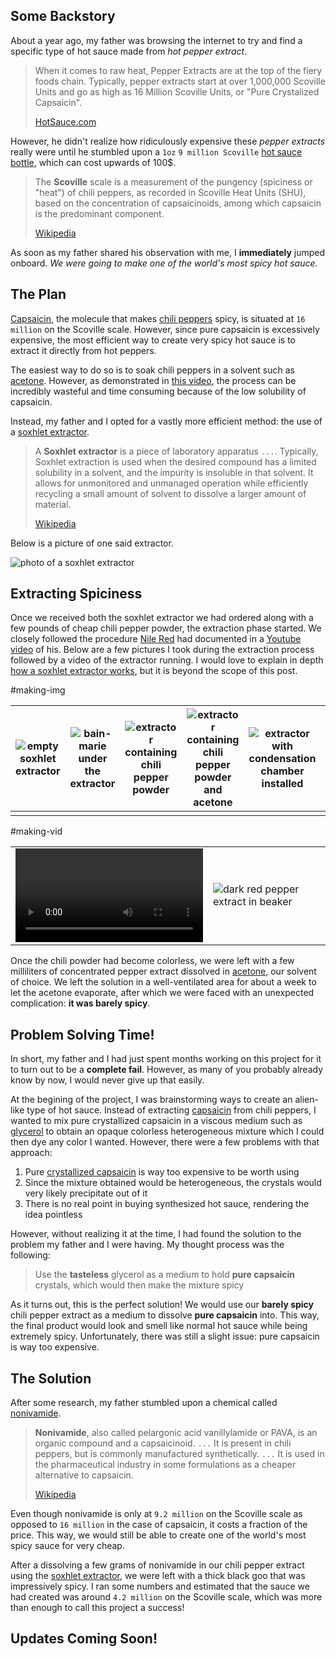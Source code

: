 ## Some Backstory

About a year ago, my father was browsing the internet to try and find a specific type of hot sauce made from _hot pepper extract_.

> When it comes to raw heat, Pepper Extracts are at the top of the fiery foods chain. Typically, pepper extracts start at over 1,000,000 Scoville Units and go as high as 16 Million Scoville Units, or "Pure Crystalized Capsaicin".
>
> [HotSauce.com](https://www.hotsauce.com/Hot-Pepper-Extracts-and-Hot-Sauce-Extracts/)

However, he didn't realize how ridiculously expensive these _pepper extracts_ really were until he stumbled upon a `1oz` `9 million Scoville` [hot sauce bottle](https://www.amazon.com/Mad-Dog-357-Plutonium-Scoville/dp/B00IIUEOEW/ref=sr_1_6?dchild=1&keywords=pepper+extract&qid=1630631905&sr=8-6), which can cost upwards of 100\$.

> The **Scoville** scale is a measurement of the pungency (spiciness or "heat") of chili peppers, as recorded in Scoville Heat Units (SHU), based on the concentration of capsaicinoids, among which capsaicin is the predominant component.
>
> [Wikipedia](https://en.wikipedia.org/wiki/Scoville_scale)

As soon as my father shared his observation with me, I **immediately** jumped onboard. _We were going to make one of the world's most spicy hot sauce._

## The Plan

[Capsaicin](https://en.wikipedia.org/wiki/Capsaicin), the molecule that makes [chili peppers](https://en.wikipedia.org/wiki/Chili_pepper) spicy, is situated at `16 million` on the Scoville scale. However, since pure capsaicin is excessively expensive, the most efficient way to create very spicy hot sauce is to extract it directly from hot peppers.

The easiest way to do so is to soak chili peppers in a solvent such as [acetone](https://en.wikipedia.org/wiki/Acetone). However, as demonstrated in [this video](https://www.youtube.com/watch?v=_4sR3Ph8MBk), the process can be incredibly wasteful and time consuming because of the low solubility of capsaicin.

Instead, my father and I opted for a vastly more efficient method: the use of a [soxhlet extractor](https://en.wikipedia.org/wiki/Soxhlet_extractor).

> A **Soxhlet extractor** is a piece of laboratory apparatus `...`. Typically, Soxhlet extraction is used when the desired compound has a limited solubility in a solvent, and the impurity is insoluble in that solvent. It allows for unmonitored and unmanaged operation while efficiently recycling a small amount of solvent to dissolve a larger amount of material.
>
> [Wikipedia](https://en.wikipedia.org/wiki/Soxhlet_extractor)

Below is a picture of one said extractor.

![photo of a soxhlet extractor](Making-the-Sauce/0003315_extractors-soxhlet-micro.jpeg)

## Extracting Spiciness

Once we received both the soxhlet extractor we had ordered along with a few pounds of cheap chili pepper powder, the extraction phase started. We closely followed the procedure [Nile Red](https://www.youtube.com/channel/UCFhXFikryT4aFcLkLw2LBLA) had documented in a [Youtube video](https://www.youtube.com/watch?v=cQIMLEwQWL0) of his. Below are a few pictures I took during the extraction process followed by a video of the extractor running. I would love to explain in depth [how a soxhlet extractor works](https://en.wikipedia.org/wiki/Soxhlet_extractor#Operation), but it is beyond the scope of this post.

#making-img

| ![empty soxhlet extractor](Making-the-Sauce/IMG_20201122_125247_5.min.jpg) | ![bain-marie under the extractor](Making-the-Sauce/IMG_20201122_125254_4.min.jpg) | ![extractor containing chili pepper powder](Making-the-Sauce/IMG_20201122_130512_4.min.jpg) | ![extractor containing chili pepper powder and acetone](Making-the-Sauce/IMG_20201122_130952_6.min.jpg) | ![extractor with condensation chamber installed](Making-the-Sauce/IMG_20201122_131150_5.min.jpg) | ![closeup of extraction chamber](Making-the-Sauce/IMG_20201122_133217_3.min.jpg) |
| -------------------------------------------------------------------------- | --------------------------------------------------------------------------------- | ------------------------------------------------------------------------------------------- | ------------------------------------------------------------------------------------------------------- | ------------------------------------------------------------------------------------------------ | -------------------------------------------------------------------------------- |
|                                                                            |                                                                                   |                                                                                             |                                                                                                         |                                                                                                  |                                                                                  |  |

#making-vid

|                                                    |                                                                                      |
| -------------------------------------------------- | ------------------------------------------------------------------------------------ |
| ![video](Making-the-Sauce/VID_20201122_134120.mp4) | ![dark red pepper extract in beaker](Making-the-Sauce/IMG_20201122_172423_9.min.jpg) |

Once the chili powder had become colorless, we were left with a few milliliters of concentrated pepper extract dissolved in [acetone](https://en.wikipedia.org/wiki/Acetone), our solvent of choice. We left the solution in a well-ventilated area for about a week to let the acetone evaporate, after which we were faced with an unexpected complication: **it was barely spicy**.

## Problem Solving Time!

In short, my father and I had just spent months working on this project for it to turn out to be a **complete fail**. However, as many of you probably already know by now, I would never give up that easily.

At the begining of the project, I was brainstorming ways to create an alien-like type of hot sauce. Instead of extracting [capsaicin](https://en.wikipedia.org/wiki/Capsaicin) from chili peppers, I wanted to mix pure crystallized capsaicin in a viscous medium such as [glycerol](https://en.wikipedia.org/wiki/Glycerol) to obtain an opaque colorless heterogeneous mixture which I could then dye any color I wanted. However, there were a few problems with that approach:

1. Pure [crystallized capsaicin](https://en.wikipedia.org/wiki/Capsaicin) is way too expensive to be worth using
2. Since the mixture obtained would be heterogeneous, the crystals would very likely precipitate out of it
3. There is no real point in buying synthesized hot sauce, rendering the idea pointless

However, without realizing it at the time, I had found the solution to the problem my father and I were having. My thought process was the following:

> Use the **tasteless** glycerol as a medium to hold **pure capsaicin** crystals, which would then make the mixture spicy

As it turns out, this is the perfect solution! We would use our **barely spicy** chili pepper extract as a medium to dissolve **pure capsaicin** into. This way, the final product would look and smell like normal hot sauce while being extremely spicy. Unfortunately, there was still a slight issue: pure capsaicin is way too expensive.

## The Solution

After some research, my father stumbled upon a chemical called [nonivamide](https://en.wikipedia.org/wiki/Nonivamide).

> **Nonivamide**, also called pelargonic acid vanillylamide or PAVA, is an organic compound and a capsaicinoid. `...` It is present in chili peppers, but is commonly manufactured synthetically. `...` It is used in the pharmaceutical industry in some formulations as a cheaper alternative to capsaicin.
>
> [Wikipedia](https://en.wikipedia.org/wiki/Nonivamide)

Even though nonivamide is only at `9.2 million` on the Scoville scale as opposed to `16 million` in the case of capsaicin, it costs a fraction of the price. This way, we would still be able to create one of the world's most spicy sauce for very cheap.

After a dissolving a few grams of nonivamide in our chili pepper extract using the [soxhlet extractor](https://en.wikipedia.org/wiki/Soxhlet_extractor), we were left with a thick black goo that was impressively spicy. I ran some numbers and estimated that the sauce we had created was around `4.2 million` on the Scoville scale, which was more than enough to call this project a success!

## Updates Coming Soon!

[//]: # "It's almost midnight and I'm incredibly tired, so the rest of the story will have to wait for another day..."
